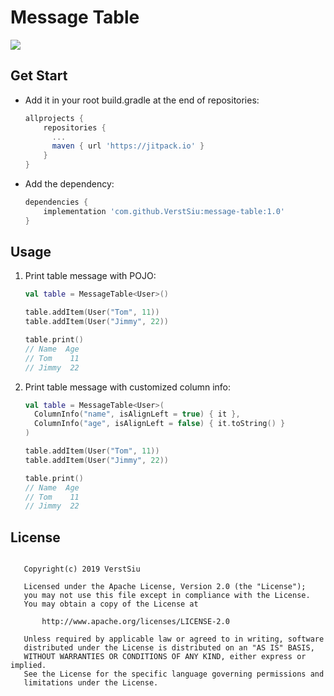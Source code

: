 
# Message Table

[![](https://jitpack.io/v/VerstSiu/message-table.svg)](https://jitpack.io/#VerstSiu/message-table)

## Get Start

* Add it in your root build.gradle at the end of repositories:

    ```gradle
    allprojects {
        repositories {
          ...
          maven { url 'https://jitpack.io' }
        }
    }
    ```

* Add the dependency:

    ```gradle
    dependencies {
        implementation 'com.github.VerstSiu:message-table:1.0'
    }
    ```

## Usage

1. Print table message with POJO:

    ```kotlin
    val table = MessageTable<User>()

    table.addItem(User("Tom", 11))
    table.addItem(User("Jimmy", 22))

    table.print()
    // Name  Age
    // Tom    11
    // Jimmy  22
    ``` 

2. Print table message with customized column info:

    ```kotlin
    val table = MessageTable<User>(
      ColumnInfo("name", isAlignLeft = true) { it },
      ColumnInfo("age", isAlignLeft = false) { it.toString() }
    )

    table.addItem(User("Tom", 11))
    table.addItem(User("Jimmy", 22))

    table.print()
    // Name  Age
    // Tom    11
    // Jimmy  22
    ```

## License

```

   Copyright(c) 2019 VerstSiu

   Licensed under the Apache License, Version 2.0 (the "License");
   you may not use this file except in compliance with the License.
   You may obtain a copy of the License at

       http://www.apache.org/licenses/LICENSE-2.0

   Unless required by applicable law or agreed to in writing, software
   distributed under the License is distributed on an "AS IS" BASIS,
   WITHOUT WARRANTIES OR CONDITIONS OF ANY KIND, either express or implied.
   See the License for the specific language governing permissions and
   limitations under the License.

```
